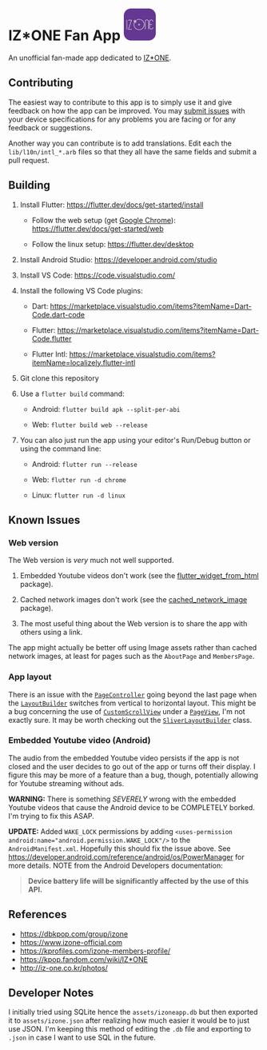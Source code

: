 # IZ*ONE Fan App <img src="./assets/launcher_round.png" width="64" alt="App icon"/>

An unofficial fan-made app dedicated to [IZ*ONE](http://iz-one.co.kr/).

## Contributing

The easiest way to contribute to this app is to simply use it and give feedback on how the app can be improved.
You may [submit issues](https://github.com/airicbear/izone-app/issues) with your device specifications for any problems you are facing or for any feedback or suggestions.

Another way you can contribute is to add translations.
Edit each the `lib/l10n/intl_*.arb` files so that they all have the same fields and submit a pull request.

## Building

1. Install Flutter: https://flutter.dev/docs/get-started/install

    - Follow the web setup (get [Google Chrome](https://www.google.com/chrome/)): https://flutter.dev/docs/get-started/web

    - Follow the linux setup: https://flutter.dev/desktop

2. Install Android Studio: https://developer.android.com/studio

3. Install VS Code: https://code.visualstudio.com/

4. Install the following VS Code plugins:

    - Dart: https://marketplace.visualstudio.com/items?itemName=Dart-Code.dart-code

    - Flutter: https://marketplace.visualstudio.com/items?itemName=Dart-Code.flutter

    - Flutter Intl: https://marketplace.visualstudio.com/items?itemName=localizely.flutter-intl

5. Git clone this repository

6. Use a `flutter build` command:

    - Android: `flutter build apk --split-per-abi`

    - Web: `flutter build web --release`

7. You can also just run the app using your editor's Run/Debug button or using the command line:

    - Android: `flutter run --release`

    - Web: `flutter run -d chrome`

    - Linux: `flutter run -d linux`

## Known Issues

### Web version

The Web version is *very* much not well supported.

1. Embedded Youtube videos don't work (see the [flutter_widget_from_html](https://pub.dev/packages/flutter_widget_from_html) package).

2. Cached network images don't work (see the [cached_network_image](https://pub.dev/packages/cached_network_image) package).

3. The most useful thing about the Web version is to share the app with others using a link.

The app might actually be better off using Image assets rather than cached network images, at least for pages such as the `AboutPage` and `MembersPage`.

### App layout

There is an issue with the [`PageController`](https://api.flutter.dev/flutter/widgets/PageController-class.html) going beyond the last page when the [`LayoutBuilder`](https://api.flutter.dev/flutter/widgets/LayoutBuilder-class.html) switches from vertical to horizontal layout.
This might be a bug concerning the use of [`CustomScrollView`](https://api.flutter.dev/flutter/widgets/CustomScrollView-class.html) under a [`PageView`](https://api.flutter.dev/flutter/widgets/PageView-class.html), I'm not exactly sure.
It may be worth checking out the [`SliverLayoutBuilder`](https://api.flutter.dev/flutter/widgets/SliverLayoutBuilder-class.html) class.

### Embedded Youtube video (Android)

The audio from the embedded Youtube video persists if the app is not closed and the user decides to go out of the app or turns off their display.
I figure this may be more of a feature than a bug, though, potentially allowing for Youtube streaming without ads.

**WARNING:** There is something *SEVERELY* wrong with the embedded Youtube videos that cause the Android device to be COMPLETELY borked. I'm trying to fix this ASAP.

**UPDATE:** Added `WAKE_LOCK` permissions by adding `<uses-permission android:name="android.permission.WAKE_LOCK"/>` to the `AndroidManifest.xml`.
Hopefully this should fix the issue above.
See https://developer.android.com/reference/android/os/PowerManager for more details.
NOTE from the Android Developers documentation:

> **Device battery life will be significantly affected by the use of this API.**

## References

- https://dbkpop.com/group/izone
- https://www.izone-official.com
- https://kprofiles.com/izone-members-profile/
- https://kpop.fandom.com/wiki/IZ*ONE
- http://iz-one.co.kr/photos/

## Developer Notes

I initially tried using SQLite hence the `assets/izoneapp.db` but then exported it to `assets/izone.json` after realizing how much easier it would be to just use JSON.
I'm keeping this method of editing the `.db` file and exporting to `.json` in case I want to use SQL in the future.
